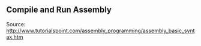## Compile and Run Assembly

Source: http://www.tutorialspoint.com/assembly_programming/assembly_basic_syntax.htm
